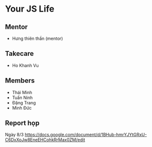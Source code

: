 # Your JS Life

## Mentor

- Hưng thiên thần (mentor)

## Takecare

- Ho Khanh Vu

## Members

- Thái Minh
- Tuấn Ninh
- Đặng Trang
- Minh Đức

## Report họp
Ngày 8/3
https://docs.google.com/document/d/1BHub-hmrYJYtGRxU-C6DxXoJw8EneEHCohkRrMax0ZM/edit
